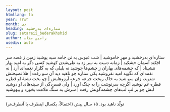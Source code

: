 ```yaml
---
layout: post
htmllang: fa
year: ۱۳۸۳
month: دی
heading: ستاره‌ای بدرخشید 
slug: setareii_bederakhshid
author: رامین مجاب
usediv: auto
---
```


ستاره‌ای بدرخشید و مهر خاموشید  |  شب عبوس به تن جامه سیه پوشید
زمین ز غصه سر افکند آسمان خشکید  |  زمانه دست به سر زد به طی‌شدن کوشید
کسی دگر به امید بهار ننشیناد  |  که چشمه‌های بهاران زِ چشم‌ها جوشید
نه بلبلی که به گلزار نغمه‌ای آرد | نه نغمه‌ای که نگوید امید نفروشید
یکی ستاره چو ناهید دید آن سو رفت  |  هلا نصیحتش شنوید، زان سو شید
به خاک ریخت جرعه جرعه آرزوهایش  |  چو بخت تشنهٔ او قطره قطره غم نوشید
اگرچه سرنوشت را به چنگ آورد  |  ولی فسردگی از سینه‌های او دوشید
لبش چو بر لبِ لب‌های چشمه‌گونش رفت  |  سرش به سنگ ملامت بخورد و بیهوشید

---
تولّد ناهید بود. ۱۵ سال پیش (احتمالاً، یکسال اینطرف یا آنطرف‌تر)
